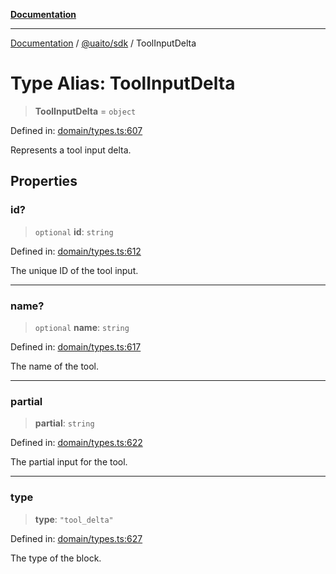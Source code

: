 [**Documentation**](../../../README.md)

***

[Documentation](../../../README.md) / [@uaito/sdk](../README.md) / ToolInputDelta

# Type Alias: ToolInputDelta

> **ToolInputDelta** = `object`

Defined in: [domain/types.ts:607](https://github.com/elribonazo/uaito/blob/c5e0764fa2080732da4f0526013c776c67e45bf1/packages/sdk/src/domain/types.ts#L607)

Represents a tool input delta.

## Properties

### id?

> `optional` **id**: `string`

Defined in: [domain/types.ts:612](https://github.com/elribonazo/uaito/blob/c5e0764fa2080732da4f0526013c776c67e45bf1/packages/sdk/src/domain/types.ts#L612)

The unique ID of the tool input.

***

### name?

> `optional` **name**: `string`

Defined in: [domain/types.ts:617](https://github.com/elribonazo/uaito/blob/c5e0764fa2080732da4f0526013c776c67e45bf1/packages/sdk/src/domain/types.ts#L617)

The name of the tool.

***

### partial

> **partial**: `string`

Defined in: [domain/types.ts:622](https://github.com/elribonazo/uaito/blob/c5e0764fa2080732da4f0526013c776c67e45bf1/packages/sdk/src/domain/types.ts#L622)

The partial input for the tool.

***

### type

> **type**: `"tool_delta"`

Defined in: [domain/types.ts:627](https://github.com/elribonazo/uaito/blob/c5e0764fa2080732da4f0526013c776c67e45bf1/packages/sdk/src/domain/types.ts#L627)

The type of the block.
